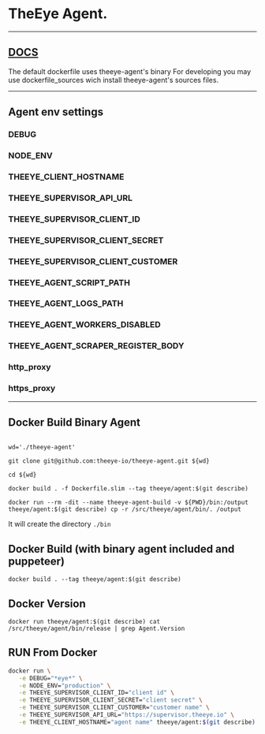 # TheEye Agent.

-----

## [DOCS](https://documentation.theeye.io/core-concepts/agent/sources_install/)

The default dockerfile uses theeye-agent's binary
For developing you may use dockerfile_sources wich install theeye-agent's sources files.


-----

## Agent env settings

### DEBUG

### NODE_ENV

### THEEYE_CLIENT_HOSTNAME

### THEEYE_SUPERVISOR_API_URL

### THEEYE_SUPERVISOR_CLIENT_ID

### THEEYE_SUPERVISOR_CLIENT_SECRET

### THEEYE_SUPERVISOR_CLIENT_CUSTOMER

### THEEYE_AGENT_SCRIPT_PATH

### THEEYE_AGENT_LOGS_PATH

### THEEYE_AGENT_WORKERS_DISABLED

### THEEYE_AGENT_SCRAPER_REGISTER_BODY

### http_proxy

### https_proxy


-----


## Docker Build Binary Agent

```shell

wd='./theeye-agent'

git clone git@github.com:theeye-io/theeye-agent.git ${wd}

cd ${wd}

docker build . -f Dockerfile.slim --tag theeye/agent:$(git describe)

docker run --rm -dit --name theeye-agent-build -v ${PWD}/bin:/output theeye/agent:$(git describe) cp -r /src/theeye/agent/bin/. /output

```

It will create the directory `./bin`

## Docker Build (with binary agent included and puppeteer)

```
docker build . --tag theeye/agent:$(git describe)
```

## Docker Version

```
docker run theeye/agent:$(git describe) cat /src/theeye/agent/bin/release | grep Agent.Version
```

## RUN From Docker

```bash
docker run \
   -e DEBUG="*eye*" \
   -e NODE_ENV="production" \
   -e THEEYE_SUPERVISOR_CLIENT_ID="client id" \
   -e THEEYE_SUPERVISOR_CLIENT_SECRET="client secret" \
   -e THEEYE_SUPERVISOR_CLIENT_CUSTOMER="customer name" \
   -e THEEYE_SUPERVISOR_API_URL="https://supervisor.theeye.io" \
   -e THEEYE_CLIENT_HOSTNAME="agent name" theeye/agent:$(git describe)
```
